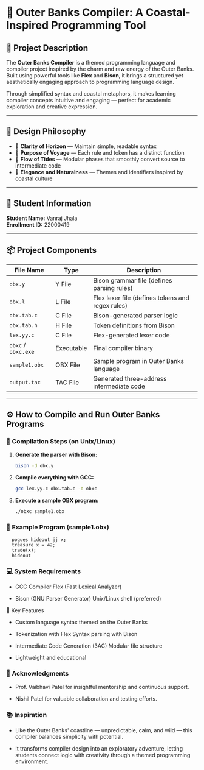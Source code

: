# 🌊 Outer Banks Compiler: A Coastal-Inspired Programming Tool

## 📜 Project Description
The **Outer Banks Compiler** is a themed programming language and compiler project inspired by the charm and raw energy of the Outer Banks. Built using powerful tools like **Flex** and **Bison**, it brings a structured yet aesthetically engaging approach to programming language design.

Through simplified syntax and coastal metaphors, it makes learning compiler concepts intuitive and engaging — perfect for academic exploration and creative expression.

---

## 🧭 Design Philosophy
- 🌅 **Clarity of Horizon** — Maintain simple, readable syntax  
- 🧭 **Purpose of Voyage** — Each rule and token has a distinct function  
- 🌊 **Flow of Tides** — Modular phases that smoothly convert source to intermediate code  
- 🐚 **Elegance and Naturalness** — Themes and identifiers inspired by coastal culture  

---

## 👤 Student Information
**Student Name:** Vanraj Jhala  
**Enrollment ID:** 22000419

---

## 📦 Project Components
| File Name       | Type       | Description                                       |
|------------------|------------|---------------------------------------------------|
| `obx.y`          | Y File     | Bison grammar file (defines parsing rules)        |
| `obx.l`          | L File     | Flex lexer file (defines tokens and regex rules)  |
| `obx.tab.c`      | C File     | Bison-generated parser logic                      |
| `obx.tab.h`      | H File     | Token definitions from Bison                      |
| `lex.yy.c`       | C File     | Flex-generated lexer code                         |
| `obxc` / `obxc.exe` | Executable | Final compiler binary                          |
| `sample1.obx`    | OBX File   | Sample program in Outer Banks language            |
| `output.tac`     | TAC File   | Generated three-address intermediate code         |

---

## ⚙️ How to Compile and Run Outer Banks Programs

### 🔧 Compilation Steps (on Unix/Linux)
1. **Generate the parser with Bison:**
   ```bash
   bison -d obx.y
2. **Compile everything with GCC:**
   ```bash
   gcc lex.yy.c obx.tab.c -o obxc
3. **Execute a sample OBX program:**
   ```bash
   ./obxc sample1.obx

### 📄 Example Program (sample1.obx) 
    
      pogues hideout jj x;
      treasure x = 42;
      trade(x); 
      hideout 



### 💻 System Requirements 

- GCC Compiler Flex (Fast Lexical Analyzer) 

- Bison (GNU Parser Generator) Unix/Linux shell (preferred) 



🚤 Key Features 

- Custom language syntax themed on the Outer Banks 

- Tokenization with Flex Syntax parsing with Bison 

- Intermediate Code Generation (3AC) Modular file structure 

- Lightweight and educational 



### 🙏 Acknowledgments 

- Prof. Vaibhavi Patel for insightful mentorship and continuous support.

- Nishil Patel for valuable collaboration and testing efforts. 



### 📚 Inspiration 
- Like the Outer Banks' coastline — unpredictable, calm, and wild — this compiler balances simplicity with potential.
  
- It transforms compiler design into an exploratory adventure, letting students connect logic with creativity through a themed programming environment.
